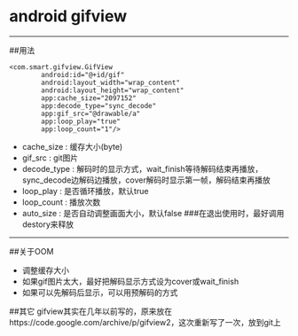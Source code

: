 # android gifview
---
##用法
~~~
<com.smart.gifview.GifView
        android:id="@+id/gif"
        android:layout_width="wrap_content"
        android:layout_height="wrap_content"
        app:cache_size="2097152"
        app:decode_type="sync_decode"
        app:gif_src="@drawable/a"
        app:loop_play="true"
        app:loop_count="1"/>
~~~
- cache_size : 缓存大小(byte)
- gif_src : git图片
- decode_type : 解码时的显示方式，wait_finish等待解码结束再播放，sync_decode边解码边播放，cover解码时显示第一帧，解码结束再播放
- loop_play : 是否循环播放，默认true
- loop_count : 播放次数
- auto_size : 是否自动调整画面大小，默认false
###在退出使用时，最好调用destory来释放

---
##关于OOM

- 调整缓存大小
- 如果gif图片太大，最好把解码显示方式设为cover或wait_finish
- 如果可以先解码后显示，可以用预解码的方式

##其它
gifview其实在几年以前写的，原来放在https://code.google.com/archive/p/gifview2，这次重新写了一次，放到git上
